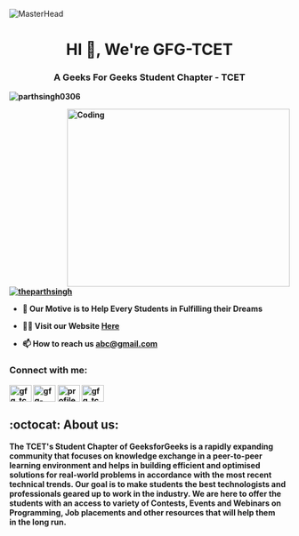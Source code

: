 ![MasterHead](https://media-exp1.licdn.com/dms/image/D4E16AQF36HBUeGIH0Q/profile-displaybackgroundimage-shrink_350_1400/0/1666419841143?e=1673481600&v=beta&t=cOJ2yFyMrqUjiFwOvwQDrZ2Q3hbMM8ocb5C5P9cf-8Y)
<h1 align="center">HI 👋, We're GFG-TCET</h1>
<b><h3 align="center">A Geeks For Geeks Student Chapter - TCET</h3><b/>
<!-- <iframe src="https://giphy.com/embed/ceXpKv9Qkte834KO3P" width="479" height="480" frameBorder="0" class="giphy-embed" allowFullScreen></iframe><p><a href="https://giphy.com/gifs/transparent-ceXpKv9Qkte834KO3P">via GIPHY</a></p> -->
<!-- <img  align="right" alt="Coding" width="400" height="300" src="https://media.geeksforgeeks.org/wp-content/uploads/20220413171711/gfgblack.png"> -->
<!--   <p>
<img  align="right" alt="Coding" width="400" height="300" src="https://media.geeksforgeeks.org/wp-content/uploads/20210608021423/Output.gif">
  </p> -->
  
<p align="left">    <img src="https://komarev.com/ghpvc/?username=parthsingh0306&label=Profile%20views&color=0e75b6&style=flat" alt="parthsingh0306" /> </p>

   <p>&nbsp;
<img  align="right" alt="Coding" width="400" height="320"  src="https://media.giphy.com/media/ceXpKv9Qkte834KO3P/giphy.gif">
  </p>
<!--   <p></p> -->
<p align="left">&nbsp; <a href="https://twitter.com/GFG_TCET" target="blank"><img src="https://img.shields.io/twitter/follow/GFG_TCET?logo=twitter&style=for-the-badge" alt="theparthsingh" /></a> </p>

- 🌱 Our Motive is to Help Every Students in Fulfilling their **Dreams** 

- 👨‍💻 Visit our Website [Here](https://github.com)

- 📫 How to reach us **abc@gmail.com**

  
<h3 align="left">Connect with me:</h3>
<p align="left">
<a href="https://twitter.com/gfg_tcet" target="blank"><img align="center" src="https://raw.githubusercontent.com/rahuldkjain/github-profile-readme-generator/master/src/images/icons/Social/twitter.svg" alt="gfg_tcet" height="30" width="40" /></a>
<a href="https://linkedin.com/in/gfg-tcet-9125a6254" target="blank"><img align="center" src="https://raw.githubusercontent.com/rahuldkjain/github-profile-readme-generator/master/src/images/icons/Social/linked-in-alt.svg" alt="gfg-tcet-9125a6254" height="30" width="40" /></a>
<a href="https://fb.com/profile.php?id=100087253442688" target="blank"><img align="center" src="https://raw.githubusercontent.com/rahuldkjain/github-profile-readme-generator/master/src/images/icons/Social/facebook.svg" alt="profile.php?id=100087253442688" height="30" width="40" /></a>
<a href="https://instagram.com/gfg_tcet" target="blank"><img align="center" src="https://raw.githubusercontent.com/rahuldkjain/github-profile-readme-generator/master/src/images/icons/Social/instagram.svg" alt="gfg_tcet" height="30" width="40" /></a>
</p>

<!-- <h3 align="left">Languages and Tools:</h3>
<p align="left"> <a href="https://www.cprogramming.com/" target="_blank" rel="noreferrer"> <img src="https://raw.githubusercontent.com/devicons/devicon/master/icons/c/c-original.svg" alt="c" width="40" height="40"/> </a> <a href="https://www.w3schools.com/cpp/" target="_blank" rel="noreferrer"> <img src="https://raw.githubusercontent.com/devicons/devicon/master/icons/cplusplus/cplusplus-original.svg" alt="cplusplus" width="40" height="40"/> </a> <a href="https://www.w3schools.com/css/" target="_blank" rel="noreferrer"> <img src="https://raw.githubusercontent.com/devicons/devicon/master/icons/css3/css3-original-wordmark.svg" alt="css3" width="40" height="40"/> </a> <a href="https://git-scm.com/" target="_blank" rel="noreferrer"> <img src="https://www.vectorlogo.zone/logos/git-scm/git-scm-icon.svg" alt="git" width="40" height="40"/> </a> <a href="https://www.w3.org/html/" target="_blank" rel="noreferrer"> <img src="https://raw.githubusercontent.com/devicons/devicon/master/icons/html5/html5-original-wordmark.svg" alt="html5" width="40" height="40"/> </a> <a href="https://www.java.com" target="_blank" rel="noreferrer"> <img src="https://raw.githubusercontent.com/devicons/devicon/master/icons/java/java-original.svg" alt="java" width="40" height="40"/> </a> <a href="https://www.mysql.com/" target="_blank" rel="noreferrer"> <img src="https://raw.githubusercontent.com/devicons/devicon/master/icons/mysql/mysql-original-wordmark.svg" alt="mysql" width="40" height="40"/> </a> </p> -->

<!-- <p><img align="left" src="https://github-readme-stats.vercel.app/api/top-langs?username=parthsingh0306&show_icons=true&locale=en&layout=compact" alt="parthsingh0306" /></p> -->
<!-- <p><img align="center" src="https://github-readme-streak-stats.herokuapp.com/?user=parthsingh0306&" alt="parthsingh0306" />
<img align="center" src="https://github-readme-stats.vercel.app/api?username=parthsingh0306&show_icons=true&locale=en" alt="parthsingh0306" /></p>
<p align="center"><img align="center" src="https://github-readme-stats.vercel.app/api/top-langs?username=parthsingh0306&show_icons=true&locale=en&layout=compact" alt="parthsingh0306" /></p> -->
<!-- <p><img align="center" src="https://github-readme-streak-stats.herokuapp.com/?user=parthsingh0306&" alt="parthsingh0306" /></p> -->

## :octocat: About us:
The **TCET's Student Chapter of GeeksforGeeks** is a rapidly expanding community that focuses on knowledge exchange in a peer-to-peer learning environment and helps in building efficient and optimised solutions for real-world problems in accordance with the most recent technical trends. Our goal is to make students the best technologists and professionals geared up to work in the industry. We are here to offer the students with an access to variety of Contests, Events and Webinars on Programming, Job placements and other resources that will help them in the long run.
